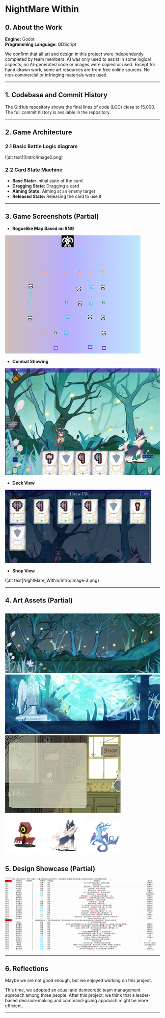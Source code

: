 # NightMare Within

## 0. About the Work

**Engine:** Godot  
**Programming Language:** GDScript

We confirm that all art and design in this project were independently completed by team members. AI was only used to assist in some logical aspects; no AI-generated code or images were copied or used. Except for hand-drawn work, some art resources are from free online sources. No non-commercial or infringing materials were used.

---

## 1. Codebase and Commit History

The GitHub repository shows the final lines of code (LOC) close to 15,000. The full commit history is available in the repository.

---

## 2. Game Architecture

### 2.1 Basic Battle Logic diagram 

![alt text]((Intro/image0.png)

### 2.2 Card State Machine

- **Base State:** Initial state of the card  
- **Dragging State:** Dragging a card  
- **Aiming State:** Aiming at an enemy target  
- **Released State:** Releasing the card to use it

---

## 3. Game Screenshots (Partial)

- **Roguelike Map Based on RNG**  

![alt text](NightMare_Within/Intro/image.png)

- **Combat Showing** 

![alt text](NightMare_Within/Intro/image-1.png)

- **Deck View** 

![alt text](NightMare_Within/Intro/image-2.png)

- **Shop View**

![alt text]NightMare_Within/Intro/image-3.png)

---

## 4. Art Assets (Partial)
![alt text](NightMare_Within/Intro/image-5.png)
![alt text](NightMare_Within/Intro/image-7.png)
![alt text](NightMare_Within/Intro/image-8.png)
![alt text](NightMare_Within/Intro/image-9.png)
![alt text](NightMare_Within/Intro/image-10.png)
![alt text](NightMare_Within/Intro/image-11.png)
---

## 5. Design Showcase (Partial)

![alt text](NightMare_Within/Intro/image-12.png)

---

## 6. Reflections

Maybe we are not good enough, but we enjoyed working on this project.

This time, we adopted an equal and democratic team management approach among three people. After this project, we think that a leader-based decision-making and command-giving approach might be more efficient.

---
